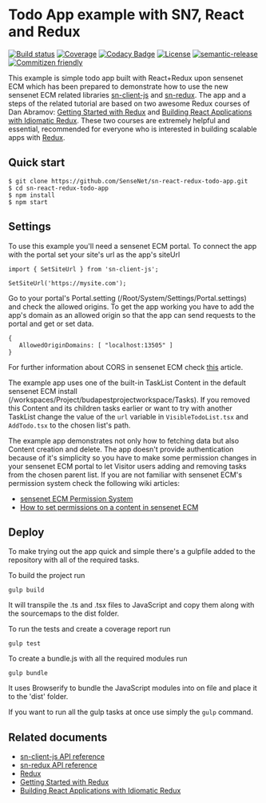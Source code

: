 # Todo App example with SN7, React and Redux

[![Build status](https://img.shields.io/travis/SenseNet/sn-react-redux-todo-app.svg?style=flat)](https://travis-ci.org/SenseNet/sn-react-redux-todo-app)
[![Coverage](https://img.shields.io/codecov/c/github/SenseNet/sn-react-redux-todo-app.svg?style=flat)](https://codecov.io/gh/SenseNet/sn-react-redux-todo-app)
[![Codacy Badge](https://api.codacy.com/project/badge/Grade/b09d599538fa49e9bb1cb92df4042ada)](https://www.codacy.com/app/herflis33/sn-react-redux-todo-app?utm_source=github.com&amp;utm_medium=referral&amp;utm_content=SenseNet/sn-react-redux-todo-app&amp;utm_campaign=Badge_Grade)
[![License](https://img.shields.io/github/license/SenseNet/sn-react-redux-todo-app.svg?style=flat)](https://github.com/SenseNet/sn-client-js/LICENSE.txt)
[![semantic-release](https://img.shields.io/badge/%20%20%F0%9F%93%A6%F0%9F%9A%80-semantic--release-e10079.svg?style=flat)](https://github.com/semantic-release/semantic-release)
[![Commitizen friendly](https://img.shields.io/badge/commitizen-friendly-brightgreen.svg?style=flat)](http://commitizen.github.io/cz-cli/)

This example is simple todo app built with React+Redux upon sensenet ECM which has been prepared to demonstrate how to use the new sensenet ECM related libraries [sn-client-js](https://github.com/SenseNet/sn-client-js)
and [sn-redux](https://github.com/SenseNet/sn-redux). The app and a steps of the related tutorial are based on two awesome Redux courses of Dan Abramov: 
[Getting Started with Redux](https://egghead.io/courses/getting-started-with-redux) and [Building React Applications with Idiomatic Redux](https://egghead.io/courses/building-react-applications-with-idiomatic-redux). 
These two courses are extremely helpful and essential, recommended for everyone who is interested in building scalable apps with [Redux](http://redux.js.org/).

## Quick start

```
$ git clone https://github.com/SenseNet/sn-react-redux-todo-app.git
$ cd sn-react-redux-todo-app
$ npm install
$ npm start
```

## Settings

To use this example you'll need a sensenet ECM portal. To connect the app with the portal set your site's url as the app's siteUrl

```
import { SetSiteUrl } from 'sn-client-js';

SetSiteUrl('https://mysite.com');
```

Go to your portal's Portal.setting (/Root/System/Settings/Portal.settings) and check the allowed origins. To get the app working you have to add the app's domain as an allowed origin so that the app can send requests to the 
portal and get or set data.

```
{
   AllowedOriginDomains: [ "localhost:13505" ]
}
```

For further information about CORS in sensenet ECM check [this](http://wiki.sensenet.com/Cross-origin_resource_sharing) article.

The example app uses one of the built-in TaskList Content in the default sensenet ECM install (/workspaces/Project/budapestprojectworkspace/Tasks). If you removed this Content and its children tasks earlier
or want to try with another TaskList change the value of the ```url``` variable in ```VisibleTodoList.tsx``` and ```AddTodo.tsx``` to the chosen list's path.

The example app demonstrates not only how to fetching data but also Content creation and delete. The app doesn't provide authentication because of it's simplicity so you have to make some permission changes
in your sensenet ECM portal to let Visitor users adding and removing tasks from the chosen parent list.
If you are not familiar with sensenet ECM's permission system check the following wiki articles:
* [sensenet ECM Permission System](http://wiki.sensenet.com/Permission_System)
* [How to set permissions on a content in sensenet ECM](http://wiki.sensenet.com/How_to_set_permissions_on_a_content)

## Deploy

To make trying out the app quick and simple there's a gulpfile added to the repository with all of the required tasks.

To build the project run

```
gulp build
```

It will transpile the .ts and .tsx files to JavaScript and copy them along with the sourcemaps to the dist folder.

To run the tests and create a coverage report run

```
gulp test
```

To create a bundle.js with all the required modules run
```
gulp bundle
```
It uses Browserify to bundle the JavaScript modules into on file and place it to the 'dist' folder.

If you want to run all the gulp tasks at once use simply the ```gulp``` command.

## Related documents

* [sn-client-js API reference](http://www.sensenet.com/documentation/sn-client-js/index.html)
* [sn-redux API reference](http://www.sensenet.com/documentation/sn-redux/index.html)
* [Redux](https://github.com/reactjs/redux)
* [Getting Started with Redux](https://egghead.io/courses/getting-started-with-redux)
* [Building React Applications with Idiomatic Redux](https://egghead.io/courses/building-react-applications-with-idiomatic-redux)
